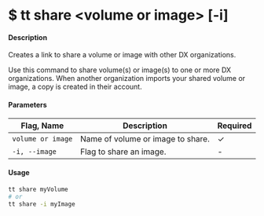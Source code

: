 <h1 class="title">$ tt share &lt;volume or image&gt; [-i]</h1>

#### Description

Creates a link to share a volume or image with other DX organizations.

Use this command to share volume(s) or image(s) to one or more DX organizations. When another organization imports your shared volume or image, a copy is created in their account.

#### Parameters

| Flag, Name        | Description                       | Required |
| ----------------- | --------------------------------- | -------- |
| `volume or image` | Name of volume or image to share. | ✓        |
| `-i, --image`     | Flag to share an image.           | -        |

#### Usage

```bash
tt share myVolume
# or
tt share -i myImage
```
